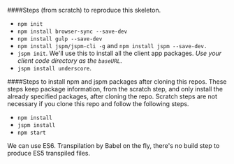 ####Steps (from scratch) to reproduce this skeleton.
- `npm init`
- `npm install browser-sync --save-dev`
- `npm install gulp --save-dev`
- `npm install jspm/jspm-cli -g` and `npm install jspm --save-dev.`
- `jspm init`. We'll use this to install all the client app packages. *Use your client code directory as the `baseURL`*.
- `jspm install underscore`.

####Steps to install npm and jspm packages after cloning this repos.
These steps keep package information, from the scratch step, and only install the already specified packages, after cloning the repo. Scratch steps are not necessary if you clone this repo and follow the following steps.
- `npm install`
- `jspm install`
- `npm start`

We can use ES6. Transpilation by Babel on the fly, there's no build step to produce ES5 transpiled files.
